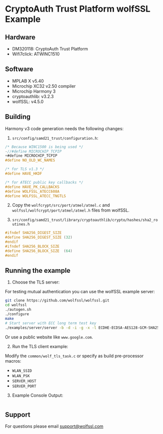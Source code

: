 # CryptoAuth Trust Platform wolfSSL Example

## Hardware

* DM320118: CryptoAuth Trust Platform
* Wifi7click: ATWINC1510

## Software

* MPLAB X v5.40
* Microchip XC32 v2.50 compiler
* Microchip Harmony 3
* cryptoauthlib: v3.2.3
* wolfSSL: v4.5.0

## Building

Harmony v3 code generation needs the following changes:

1. `src/config/samd21_trust/configuration.h`:

```c
/* Because WINC1500 is being used */
-//#define MICROCHIP_TCPIP
+#define MICROCHIP_TCPIP
#define NO_OLD_WC_NAMES

/* for TLS v1.3 */
#define HAVE_HKDF

/* for ATECC public key callbacks */
#define HAVE_PK_CALLBACKS
#define WOLFSSL_ATECC608A
#define WOLFSSL_ATECC_TNGTLS
```

2. Copy the `wolfcrypt/src/port/atmel/atmel.c` and `wolfssl/wolfcrypt/port/atmel/atmel.h` files from wolfSSL.

3. `src/config/samd21_trust/library/cryptoauthlib/crypto/hashes/sha2_routines.h`

```c
#ifndef SHA256_DIGEST_SIZE
#define SHA256_DIGEST_SIZE (32)
#endif
#ifndef SHA256_BLOCK_SIZE
#define SHA256_BLOCK_SIZE  (64)
#endif
```


## Running the example

1) Choose the TLS server:

For testing mutual authentication you can use the wolfSSL example server:

```sh
git clone https://github.com/wolfssl/wolfssl.git
cd wolfssl
./autogen.sh
./configure
make
# Start server with ECC long term test key
./examples/server/server -b -d -i -g -x -l ECDHE-ECDSA-AES128-GCM-SHA256 -k ./certs/ecc-key.pem -c ./certs/server-ecc.pem
```

Or use a public website like `www.google.com`.

2) Run the TLS client example:

Modify the `common/wolf_tls_task.c` or specify as build pre-processor macros:

* `WLAN_SSID`
* `WLAN_PSK`
* `SERVER_HOST`
* `SERVER_PORT`

3) Example Console Output:

```

```

## Support

For questions please email support@wolfssl.com
